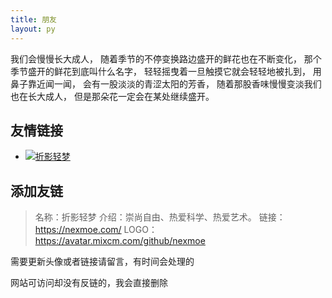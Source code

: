 ```yaml
---
title: 朋友
layout: py
---
```


我们会慢慢长大成人，
随着季节的不停变换路边盛开的鲜花也在不断变化，
那个季节盛开的鲜花到底叫什么名字， 
轻轻摇曳着一旦触摸它就会轻轻地被扎到， 
用鼻子靠近闻一闻，
会有一股淡淡的青涩太阳的芳香， 
随着那股香味慢慢变淡我们也在长大成人， 
但是那朵花一定会在某处继续盛开。

## 友情链接

- [![折影轻梦](https://avatar.mixcm.com/github/nexmoe)](https://nexmoe.com/ "折影轻梦")


## 添加友链

> 名称：折影轻梦
> 介绍：崇尚自由、热爱科学、热爱艺术。
> 链接：https://nexmoe.com/
> LOGO：https://avatar.mixcm.com/github/nexmoe

需要更新头像或者链接请留言，有时间会处理的

网站可访问却没有反链的，我会直接删除
